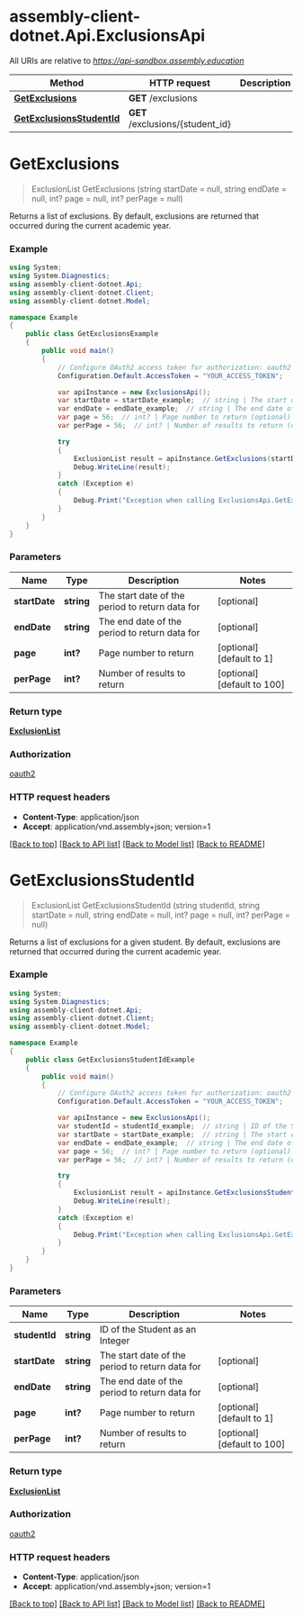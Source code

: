 # assembly-client-dotnet.Api.ExclusionsApi

All URIs are relative to *https://api-sandbox.assembly.education*

Method | HTTP request | Description
------------- | ------------- | -------------
[**GetExclusions**](ExclusionsApi.md#getexclusions) | **GET** /exclusions | 
[**GetExclusionsStudentId**](ExclusionsApi.md#getexclusionsstudentid) | **GET** /exclusions/{student_id} | 


<a name="getexclusions"></a>
# **GetExclusions**
> ExclusionList GetExclusions (string startDate = null, string endDate = null, int? page = null, int? perPage = null)



Returns a list of exclusions. By default, exclusions are returned that occurred during the current academic year.

### Example
```csharp
using System;
using System.Diagnostics;
using assembly-client-dotnet.Api;
using assembly-client-dotnet.Client;
using assembly-client-dotnet.Model;

namespace Example
{
    public class GetExclusionsExample
    {
        public void main()
        {
            // Configure OAuth2 access token for authorization: oauth2
            Configuration.Default.AccessToken = "YOUR_ACCESS_TOKEN";

            var apiInstance = new ExclusionsApi();
            var startDate = startDate_example;  // string | The start date of the period to return data for (optional) 
            var endDate = endDate_example;  // string | The end date of the period to return data for (optional) 
            var page = 56;  // int? | Page number to return (optional)  (default to 1)
            var perPage = 56;  // int? | Number of results to return (optional)  (default to 100)

            try
            {
                ExclusionList result = apiInstance.GetExclusions(startDate, endDate, page, perPage);
                Debug.WriteLine(result);
            }
            catch (Exception e)
            {
                Debug.Print("Exception when calling ExclusionsApi.GetExclusions: " + e.Message );
            }
        }
    }
}
```

### Parameters

Name | Type | Description  | Notes
------------- | ------------- | ------------- | -------------
 **startDate** | **string**| The start date of the period to return data for | [optional] 
 **endDate** | **string**| The end date of the period to return data for | [optional] 
 **page** | **int?**| Page number to return | [optional] [default to 1]
 **perPage** | **int?**| Number of results to return | [optional] [default to 100]

### Return type

[**ExclusionList**](ExclusionList.md)

### Authorization

[oauth2](../README.md#oauth2)

### HTTP request headers

 - **Content-Type**: application/json
 - **Accept**: application/vnd.assembly+json; version=1

[[Back to top]](#) [[Back to API list]](../README.md#documentation-for-api-endpoints) [[Back to Model list]](../README.md#documentation-for-models) [[Back to README]](../README.md)

<a name="getexclusionsstudentid"></a>
# **GetExclusionsStudentId**
> ExclusionList GetExclusionsStudentId (string studentId, string startDate = null, string endDate = null, int? page = null, int? perPage = null)



Returns a list of exclusions for a given student. By default, exclusions are returned that occurred during the current academic year.

### Example
```csharp
using System;
using System.Diagnostics;
using assembly-client-dotnet.Api;
using assembly-client-dotnet.Client;
using assembly-client-dotnet.Model;

namespace Example
{
    public class GetExclusionsStudentIdExample
    {
        public void main()
        {
            // Configure OAuth2 access token for authorization: oauth2
            Configuration.Default.AccessToken = "YOUR_ACCESS_TOKEN";

            var apiInstance = new ExclusionsApi();
            var studentId = studentId_example;  // string | ID of the Student as an Integer
            var startDate = startDate_example;  // string | The start date of the period to return data for (optional) 
            var endDate = endDate_example;  // string | The end date of the period to return data for (optional) 
            var page = 56;  // int? | Page number to return (optional)  (default to 1)
            var perPage = 56;  // int? | Number of results to return (optional)  (default to 100)

            try
            {
                ExclusionList result = apiInstance.GetExclusionsStudentId(studentId, startDate, endDate, page, perPage);
                Debug.WriteLine(result);
            }
            catch (Exception e)
            {
                Debug.Print("Exception when calling ExclusionsApi.GetExclusionsStudentId: " + e.Message );
            }
        }
    }
}
```

### Parameters

Name | Type | Description  | Notes
------------- | ------------- | ------------- | -------------
 **studentId** | **string**| ID of the Student as an Integer | 
 **startDate** | **string**| The start date of the period to return data for | [optional] 
 **endDate** | **string**| The end date of the period to return data for | [optional] 
 **page** | **int?**| Page number to return | [optional] [default to 1]
 **perPage** | **int?**| Number of results to return | [optional] [default to 100]

### Return type

[**ExclusionList**](ExclusionList.md)

### Authorization

[oauth2](../README.md#oauth2)

### HTTP request headers

 - **Content-Type**: application/json
 - **Accept**: application/vnd.assembly+json; version=1

[[Back to top]](#) [[Back to API list]](../README.md#documentation-for-api-endpoints) [[Back to Model list]](../README.md#documentation-for-models) [[Back to README]](../README.md)

